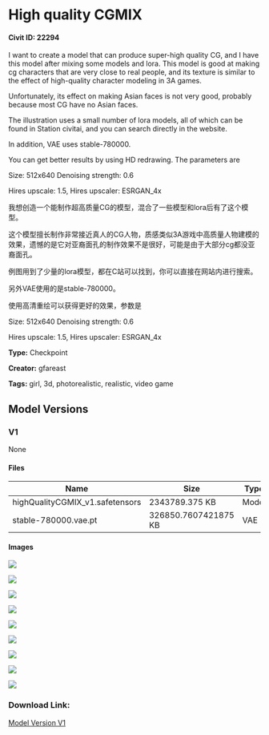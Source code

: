 # High quality CGMIX

#### Civit ID: 22294

<p>I want to create a model that can produce super-high quality CG, and I have this model after mixing some models and lora. This model is good at making cg characters that are very close to real people, and its texture is similar to the effect of high-quality character modeling in 3A games.</p><p>Unfortunately, its effect on making Asian faces is not very good, probably because most CG have no Asian faces. </p><p>The illustration uses a small number of lora models, all of which can be found in Station civitai, and you can search directly in the website. </p><p>In addition, VAE uses stable-780000.</p><p>You can get better results by using HD redrawing. The parameters are</p><p>Size: 512x640 Denoising strength: 0.6</p><p>Hires upscale: 1.5, Hires upscaler: ESRGAN_4x</p><p></p><p></p><p>我想创造一个能制作超高质量CG的模型，混合了一些模型和lora后有了这个模型。</p><p>这个模型擅长制作非常接近真人的CG人物，质感类似3A游戏中高质量人物建模的效果，遗憾的是它对亚裔面孔的制作效果不是很好，可能是由于大部分cg都没亚裔面孔。</p><p>例图用到了少量的lora模型，都在C站可以找到，你可以直接在网站内进行搜索。</p><p>另外VAE使用的是stable-780000。</p><p>使用高清重绘可以获得更好的效果，参数是</p><p>Size: 512x640 Denoising strength: 0.6</p><p>Hires upscale: 1.5, Hires upscaler: ESRGAN_4x</p><p></p>

**Type:** Checkpoint

**Creator:** gfareast

**Tags:** girl, 3d, photorealistic, realistic, video game

## Model Versions

### V1

None

#### Files

| Name | Size | Type | Format | Download Url | AutoV1 | AutoV2 | SHA256 | CRC32 | BLAKE3 |
| --- | --- | --- | --- | --- | --- | --- | --- | --- | --- |
| highQualityCGMIX_v1.safetensors | 2343789.375 KB | Model | SafeTensor | https://civitai.com/api/download/models/26620 | 92FD82C2 | 2A0B0C04D8 | 2A0B0C04D82BBB2365F854CD2F506D06897A7088EB70CF4D4B7D5C2C3057B27F | 90CF4710 | C7AC68E192C387D1C89155EFAD4144FA27E9AB136135E352F7383056C3D126A6 |
| stable-780000.vae.pt | 326850.7607421875 KB | VAE | Other | https://civitai.com/api/download/models/26620?type=VAE&format=Other | 223531C6 | C6A580B13A | C6A580B13A5BC05A5E16E4DBB80608FF2EC251A162311590C1F34C013D7F3DAB | 193C2E4A | 16B83BFEF182A9A39D712781E1CFB43CC22E8E46876207872C7E3D46A14F45FF |

#### Images

<p><img src="https://image.civitai.com/xG1nkqKTMzGDvpLrqFT7WA/afdc718e-1fbf-4b94-934f-cecb21365600/width=450/293341.jpeg" /></p>

<p><img src="https://image.civitai.com/xG1nkqKTMzGDvpLrqFT7WA/d796b221-a510-4dab-4731-7b75fbeaae00/width=450/293340.jpeg" /></p>

<p><img src="https://image.civitai.com/xG1nkqKTMzGDvpLrqFT7WA/e8d71d61-8b80-4adb-cb80-dc8cf981d100/width=450/293339.jpeg" /></p>

<p><img src="https://image.civitai.com/xG1nkqKTMzGDvpLrqFT7WA/e94db8e5-bfd5-44c4-72d4-c03eb9869500/width=450/293305.jpeg" /></p>

<p><img src="https://image.civitai.com/xG1nkqKTMzGDvpLrqFT7WA/4648da52-f610-4262-2341-ea6d82f24000/width=450/293338.jpeg" /></p>

<p><img src="https://image.civitai.com/xG1nkqKTMzGDvpLrqFT7WA/f2f33ee5-bc65-4a81-631f-adc12003b000/width=450/293337.jpeg" /></p>

<p><img src="https://image.civitai.com/xG1nkqKTMzGDvpLrqFT7WA/395c2572-d04f-473d-cd2f-e0b5a77c6a00/width=450/293336.jpeg" /></p>

<p><img src="https://image.civitai.com/xG1nkqKTMzGDvpLrqFT7WA/5e2eb2a4-9438-4139-dabe-88d822e77200/width=450/293335.jpeg" /></p>

<p><img src="https://image.civitai.com/xG1nkqKTMzGDvpLrqFT7WA/1c77c761-987f-4578-ef3e-ad8108bb8800/width=450/294338.jpeg" /></p>

### Download Link:

[Model Version V1](https://civitai.com/api/download/models/26620)

